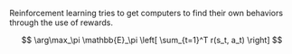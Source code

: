 Reinforcement learning tries to get computers to find their own behaviors through the use of rewards.

$$
\arg\max_\pi \mathbb{E}_\pi \left[ \sum_{t=1}^T r(s_t, a_t) \right]
$$